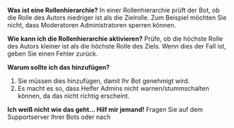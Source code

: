 **Was ist eine Rollenhierarchie?** In einer Rollenhierarchie prüft der Bot, ob die Rolle des Autors niedriger ist als die Zielrolle. Zum Beispiel möchten Sie nicht, dass Moderatoren Administratoren sperren können.

**Wie kann ich die Rollenhierarchie aktivieren?** Prüfe, ob die höchste Rolle des Autors kleiner ist als die höchste Rolle des Ziels. Wenn dies der Fall ist, geben Sie einen Fehler zurück.

**Warum sollte ich das hinzufügen?**

1. Sie müssen dies hinzufügen, damit Ihr Bot genehmigt wird.
2. Es macht es so, dass Helfer Admins nicht warnen/stummschalten können, da das nicht richtig erscheint.

**Ich weiß nicht wie das geht... Hilf mir jemand!** Fragen Sie auf dem Supportserver Ihrer Bots oder nach
